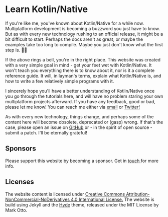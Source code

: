 # Learn Kotlin/Native

If you're like me, you've known about Kotlin/Native for a while now.
Multiplatform development is becoming a buzzword you just have to know. But as
with every new technology rushing to an official release, it might be a bit
difficult to start. Perhaps the docs aren't as great, or maybe the examples
take too long to compile. Maybe you just don't know what the first step is. 🤷‍♂️

If the above rings a bell, you're in the right place. This website was created
with a very simple goal in mind - get your feet wet with Kotlin/Native. It
won't teach you everything there is to know about it, nor is it a complete
reference guide. It will, in layman's terms, explain what Kotlin/Native is, and how
to write a few relatively simple programs with it.

I sincerely hope you'll have a better understanding of Kotlin/Native once you
go through the tutorials here, and will have no problem staring your own
multiplatform projects afterward. If you have any feedback, good or bad,
please let me know! You can reach me either via
<a href="mailto:{{ site.author.email }}">email</a> or
<a href="{{ site.author.twitter }}" target="_blank">Twitter!</a>

As with every new technology, things change, and perhaps some of the content
here will become obsolete, deprecated or (gasp) wrong. If that's the case,
please open an issue on
<a href="{{ site.github.page }}" target="_blank">GitHub</a> or - in the spirit
of open source - submit a patch. I'll be eternally grateful!

## Sponsors

Please support this website by becoming a sponsor. Get in <a href="mailto:learnkotlinnative@gmail.com">touch </a> for more info.

## Licenses

The website content is licensed under <a rel="license" href="http://creativecommons.org/licenses/by-nc-nd/4.0/">Creative Commons Attribution-NonCommercial-NoDerivatives 4.0 International License.</a> The website is build using Jekyll and the [Hyde](https://github.com/poole/hyde) theme, released under the MIT License by Mark Otto.
